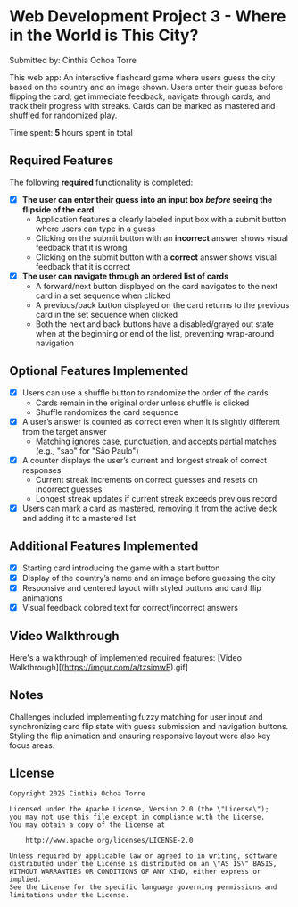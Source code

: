 # Web Development Project 3 - Where in the World is This City?

Submitted by: Cinthia Ochoa Torre

This web app: An interactive flashcard game where users guess the city based on the country and an image shown. Users enter their guess before flipping the card, get immediate feedback, navigate through cards, and track their progress with streaks. Cards can be marked as mastered and shuffled for randomized play.

Time spent: **5** hours spent in total

## Required Features

The following **required** functionality is completed:

- [x] **The user can enter their guess into an input box *before* seeing the flipside of the card**
  - Application features a clearly labeled input box with a submit button where users can type in a guess
  - Clicking on the submit button with an **incorrect** answer shows visual feedback that it is wrong 
  - Clicking on the submit button with a **correct** answer shows visual feedback that it is correct
- [x] **The user can navigate through an ordered list of cards**
  - A forward/next button displayed on the card navigates to the next card in a set sequence when clicked
  - A previous/back button displayed on the card returns to the previous card in the set sequence when clicked
  - Both the next and back buttons have a disabled/grayed out state when at the beginning or end of the list, preventing wrap-around navigation

## Optional Features Implemented

- [x] Users can use a shuffle button to randomize the order of the cards
  - Cards remain in the original order unless shuffle is clicked
  - Shuffle randomizes the card sequence
- [x] A user’s answer is counted as correct even when it is slightly different from the target answer
  - Matching ignores case, punctuation, and accepts partial matches (e.g., "sao" for "São Paulo")
- [x] A counter displays the user’s current and longest streak of correct responses
  - Current streak increments on correct guesses and resets on incorrect guesses
  - Longest streak updates if current streak exceeds previous record
- [x] Users can mark a card as mastered, removing it from the active deck and adding it to a mastered list

## Additional Features Implemented

- [x] Starting card introducing the game with a start button
- [x] Display of the country’s name and an image before guessing the city
- [x] Responsive and centered layout with styled buttons and card flip animations
- [x] Visual feedback colored text for correct/incorrect answers

## Video Walkthrough

Here's a walkthrough of implemented required features:
[Video Walkthrough][(https://imgur.com/a/tzsimwE).gif] 



## Notes

Challenges included implementing fuzzy matching for user input and synchronizing card flip state with guess submission and navigation buttons. Styling the flip animation and ensuring responsive layout were also key focus areas.

## License

    Copyright 2025 Cinthia Ochoa Torre

    Licensed under the Apache License, Version 2.0 (the \"License\");
    you may not use this file except in compliance with the License.
    You may obtain a copy of the License at

        http://www.apache.org/licenses/LICENSE-2.0

    Unless required by applicable law or agreed to in writing, software
    distributed under the License is distributed on an \"AS IS\" BASIS,
    WITHOUT WARRANTIES OR CONDITIONS OF ANY KIND, either express or implied.
    See the License for the specific language governing permissions and
    limitations under the License.





